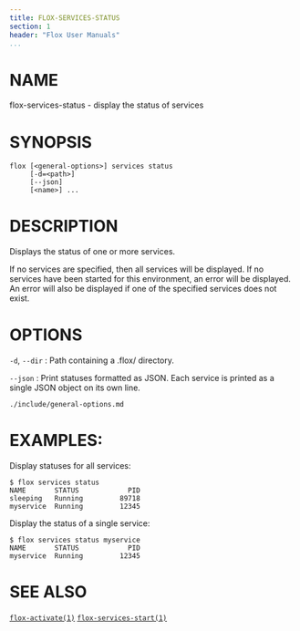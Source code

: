 ```yaml
---
title: FLOX-SERVICES-STATUS
section: 1
header: "Flox User Manuals"
...
```


# NAME

flox-services-status - display the status of services

# SYNOPSIS

```
flox [<general-options>] services status
     [-d=<path>]
     [--json]
     [<name>] ...
```

# DESCRIPTION

Displays the status of one or more services.

If no services are specified, then all services will be displayed. If no
services have been started for this environment, an error will be displayed.
An error will also be displayed if one of the specified services
does not exist.

# OPTIONS

`-d`, `--dir`
:   Path containing a .flox/ directory.

`--json`
:   Print statuses formatted as JSON. Each service is printed as a single JSON
    object on its own line.

```{.include}
./include/general-options.md
```

# EXAMPLES:

Display statuses for all services:
```
$ flox services status
NAME       STATUS            PID
sleeping   Running         89718
myservice  Running         12345
```

Display the status of a single service:
```
$ flox services status myservice
NAME       STATUS            PID
myservice  Running         12345
```

# SEE ALSO
[`flox-activate(1)`](./flox-activate.md)
[`flox-services-start(1)`](./flox-services-start.md)
